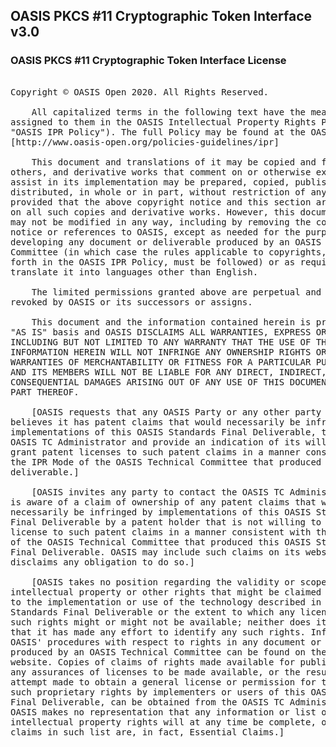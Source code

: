 ## OASIS PKCS #11 Cryptographic Token Interface v3.0

### OASIS PKCS #11 Cryptographic Token Interface License

<pre>

Copyright © OASIS Open 2020. All Rights Reserved.

    All capitalized terms in the following text have the meanings
assigned to them in the OASIS Intellectual Property Rights Policy (the
"OASIS IPR Policy"). The full Policy may be found at the OASIS website:
[http://www.oasis-open.org/policies-guidelines/ipr]

    This document and translations of it may be copied and furnished to
others, and derivative works that comment on or otherwise explain it or
assist in its implementation may be prepared, copied, published, and
distributed, in whole or in part, without restriction of any kind,
provided that the above copyright notice and this section are included
on all such copies and derivative works. However, this document itself
may not be modified in any way, including by removing the copyright
notice or references to OASIS, except as needed for the purpose of
developing any document or deliverable produced by an OASIS Technical
Committee (in which case the rules applicable to copyrights, as set
forth in the OASIS IPR Policy, must be followed) or as required to
translate it into languages other than English.

    The limited permissions granted above are perpetual and will not be
revoked by OASIS or its successors or assigns.

    This document and the information contained herein is provided on an
"AS IS" basis and OASIS DISCLAIMS ALL WARRANTIES, EXPRESS OR IMPLIED,
INCLUDING BUT NOT LIMITED TO ANY WARRANTY THAT THE USE OF THE
INFORMATION HEREIN WILL NOT INFRINGE ANY OWNERSHIP RIGHTS OR ANY IMPLIED
WARRANTIES OF MERCHANTABILITY OR FITNESS FOR A PARTICULAR PURPOSE. OASIS
AND ITS MEMBERS WILL NOT BE LIABLE FOR ANY DIRECT, INDIRECT, SPECIAL OR
CONSEQUENTIAL DAMAGES ARISING OUT OF ANY USE OF THIS DOCUMENT OR ANY
PART THEREOF.

    [OASIS requests that any OASIS Party or any other party that
believes it has patent claims that would necessarily be infringed by
implementations of this OASIS Standards Final Deliverable, to notify
OASIS TC Administrator and provide an indication of its willingness to
grant patent licenses to such patent claims in a manner consistent with
the IPR Mode of the OASIS Technical Committee that produced this
deliverable.]

    [OASIS invites any party to contact the OASIS TC Administrator if it
is aware of a claim of ownership of any patent claims that would
necessarily be infringed by implementations of this OASIS Standards
Final Deliverable by a patent holder that is not willing to provide a
license to such patent claims in a manner consistent with the IPR Mode
of the OASIS Technical Committee that produced this OASIS Standards
Final Deliverable. OASIS may include such claims on its website, but
disclaims any obligation to do so.]

    [OASIS takes no position regarding the validity or scope of any
intellectual property or other rights that might be claimed to pertain
to the implementation or use of the technology described in this OASIS
Standards Final Deliverable or the extent to which any license under
such rights might or might not be available; neither does it represent
that it has made any effort to identify any such rights. Information on
OASIS' procedures with respect to rights in any document or deliverable
produced by an OASIS Technical Committee can be found on the OASIS
website. Copies of claims of rights made available for publication and
any assurances of licenses to be made available, or the result of an
attempt made to obtain a general license or permission for the use of
such proprietary rights by implementers or users of this OASIS Standards
Final Deliverable, can be obtained from the OASIS TC Administrator.
OASIS makes no representation that any information or list of
intellectual property rights will at any time be complete, or that any
claims in such list are, in fact, Essential Claims.]

</pre>
